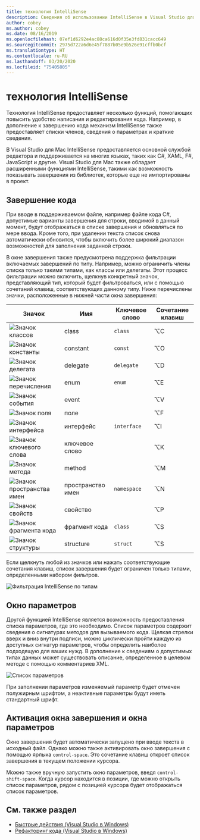 ```yaml
---
title: технология IntelliSense
description: Сведения об использовании IntelliSense в Visual Studio для Mac
author: cobey
ms.author: cobey
ms.date: 08/16/2019
ms.openlocfilehash: 07ef1d6292e4ac88ca616d0f35e3fd831cacc649
ms.sourcegitcommit: 2975d722a6d6e45f7887b05e9b526e91cffb0bcf
ms.translationtype: HT
ms.contentlocale: ru-RU
ms.lasthandoff: 03/20/2020
ms.locfileid: "75405805"
---
```

# <a name="intellisense"></a>технология IntelliSense

Технология IntelliSense предоставляет несколько функций, помогающих повысить удобство написания и редактирования кода. Например, в дополнение к завершению кода механизм IntelliSense также предоставляет списки членов, сведения о параметрах и краткие сведения.

В Visual Studio для Mac IntelliSense предоставляется основной службой редактора и поддерживается на многих языках, таких как C#, XAML, F#, JavaScript и другие. Visual Studio для Mac также обладает расширенными функциями IntelliSense, такими как возможность показывать завершения из библиотек, которые еще не импортированы в проект.

## <a name="code-completion"></a>Завершение кода

При вводе в поддерживаемом файле, например файле кода C#, допустимые варианты завершения для строки, вводимой в данный момент, будут отображаться в списке завершения и обновляться по мере ввода. Кроме того, при удалении текста список снова автоматически обновится, чтобы включить более широкий диапазон возможностей для заполнения заданной строки. 

В окне завершения также предусмотрена поддержка фильтрации включаемых завершений по типу. Например, можно ограничить члены списка только такими типами, как классы или делегаты. Этот процесс фильтрации можно включить, щелкнув конкретный значок, представляющий тип, который будет фильтроваться, или с помощью сочетаний клавиш, соответствующих данному типу. Ниже перечислены значки, расположенные в нижней части окна завершения:

| Значок                         | Имя          | Ключевое слово    | Сочетание клавиш |
| -----------------------------|---------------| -----------|--------|
| ![Значок классов](media/classes-icon.png)  | class         | `class`    |  ⌥C
| ![Значок константы](media/constant-icon.png) | constant      | `const`    |  ⌥O
| ![Значок делегата](media/delegate-icon.png) | delegate      | `delegate` |  ⌥D
| ![Значок перечисления](media/enums-icon.png)    | enum          | `enum`     |  ⌥E
| ![Значок события](media/event-icon.png)    | event         |            |  ⌥V
| ![Значок поля](media/fields-icon.png)   | поле         |            |  ⌥F
| ![Значок интерфейса](media/interface-icon.png)| интерфейс     | `interface`|  ⌥I
| ![Значок ключевого слова](media/keyword-icon.png)  | ключевое слово       |            |  ⌥K
| ![Значок метода](media/method-icon.png)   | method        |            |  ⌥M
| ![Значок пространства имен](media/namespace-icon.png)| пространство имен     | `namespace`|  ⌥N
| ![Значок свойств](media/props-icon.png)    | свойство      |            |  ⌥P
| ![Значок фрагмента кода](media/snippet-icon.png)  | фрагмент кода       | `class`    |  ⌥S
| ![Значок структуры](media/struct-icon.png)   | structure     | `struct`   |  ⌥S

Если щелкнуть любой из значков или нажать соответствующие сочетания клавиш, список завершения будет ограничен только типами, определенными набором фильтров.  

![Фильтрация IntelliSense по типам](media/intellisense-typefiltering.gif)

## <a name="parameter-window"></a>Окно параметров

Другой функцией IntelliSense является возможность предоставления списка параметров, где это необходимо. Список параметров содержит сведения о сигнатурах методов для вызываемого кода. Щелкая стрелки вверх и вниз внутри подписи, можно циклически пройти каждую из доступных сигнатур параметров, чтобы определить наиболее подходящую для ваших нужд. В дополнение к сведениям о допустимых типах данных может существовать описание, определенное в целевом методе с помощью комментариев XML.

![Список параметров](media/intellisense-parameter.png)

При заполнении параметров изменяемый параметр будет отмечен полужирным шрифтом, а неактивные параметры будут иметь стандартный шрифт. 


## <a name="triggering-completion-window-and-parameter-window"></a>Активация окна завершения и окна параметров

Окно завершения будет автоматически запущено при вводе текста в исходный файл. Однако можно также активировать окно завершения с помощью ярлыка `control-space`. Это сочетание клавиш откроет список завершения в текущем положении курсора. 

Можно также вручную запустить окно параметров, введя `control-shift-space`. Когда курсор находится в позиции, где можно открыть список параметров, рядом с позицией курсора будет отображаться список параметров.

## <a name="see-also"></a>См. также раздел

- [Быстрые действия (Visual Studio в Windows)](/visualstudio/ide/quick-actions)
- [Рефакторинг кода (Visual Studio в Windows)](/visualstudio/ide/refactoring-in-visual-studio)
